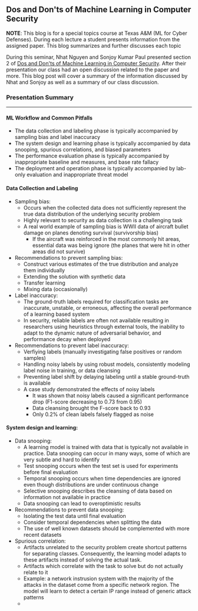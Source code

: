 ## Dos and Don'ts of Machine Learning in Computer Security

**NOTE**: This blog is for a special topics course at Texas A&M (ML for Cyber Defenses). During each lecture a student presents information from the assigned paper. This blog summarizes and further discusses each topic

During this seminar, Nhat Nguyen and Sonjoy Kumar Paul presented section 2 of [Dos and Don'ts of Machine Learning in Computer Security](https://www.usenix.org/system/files/sec22summer_arp.pdf). After their presentation our class had an open discussion related to the paper and more. This blog post will cover a summary of the information discussed by Nhat and Sonjoy as well as a summary of our class discussion.

### Presentation Summary

---
#### ML Workflow and Common Pitfalls
- The data collection and labeling phase is typically accompanied by sampling bias and label inaccuracy
- The system design and learning phase is typically accompanied by data snooping, spurious correlations, and biased parameters
- The performance evaluation phase is typically accompanied by inappropriate baseline and measures, and base rate fallacy
- The deployment and operation phase is typically accompanied by lab-only evaluation and inappropriate threat model

#### Data Collection and Labeling
- Sampling bias:
  - Occurs when the collected data does not sufficiently represent the true data distribution of the underlying security problem
  - Highly relevant to security as data collection is a challenging task
  - A real world example of sampling bias is WWII data of aircraft bullet damage on planes denoting survival (survivorship bias)
    - If the aircraft was reinforced in the most commonly hit areas, essential data was being ignore (the planes that were hit in other areas did not survive)
- Recommendations to prevent sampling bias:
  - Construct various estimates of the true distribution and analyze them individually
  - Extending the solution with synthetic data
  - Transfer learning
  - Mixing data (occasionally)
- Label inaccuracy:
  - The ground-truth labels required for classification tasks are inaccurate, unstable, or erroneous, affecting the overall performance of a learning based system
  - In security, reliable labels are often not available resulting in researchers using heuristics through external tools, the inability to adapt to the dynamic nature of adversarial behavior, and performance decay when deployed
- Recommendations to prevent label inaccuracy:
  - Verfiying labels (manually investigating false positives or random samples)
  - Handling noisy labels by using robust models, consistently modeling label noise in training, or data cleansing
  - Preventing label shift by delaying labeling until a stable ground-truth is available
  - A case study demonstrated the effects of noisy labels
    - It was shown that noisy labels caused a significant performance drop (F1-score decreasing to 0.73 from 0.95)
    - Data cleansing brought the F-score back to 0.93
    - Only 0.2% of clean labels falsely flagged as noise
#### System design and learning:
  - Data snooping:
    - A learning model is trained with data that is typically not available in practice. Data snooping can occur in many ways, some of which are very subtle and hard to identify
    - Test snooping occurs when the test set is used for experiments before final evaluation
    - Temporal snooping occurs when time dependencies are ignored even though distributions are under continuous change
    - Selective snooping describes the cleansing of data based on information not available in practice
    - Data snooping can lead to overoptimistic results
  - Recommendations to prevent data snooping:
    - Isolating the test data until final evaluation
    - Consider temporal dependencies when splitting the data
    - The use of well known datasets should be complemented with more recent datasets
  - Spurious correlation:
    - Artifacts unrelated to the security problem create shortcut patterns for separating classes. Consequently, the learning model adapts to these artifacts instead of solving the actual task.
    - Artifacts which correlate with the task to solve but do not actually relate to it
    - Example: a network instrusion system with the majority of the attacks in the dataset come from a specific network region. The model will learn to detect a certain IP range instead of generic attack patterns
    - 
